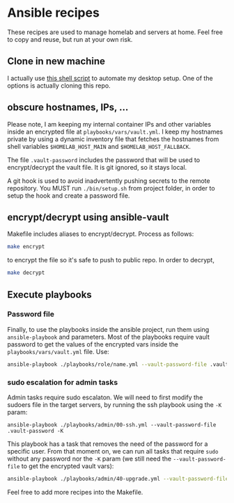 # Ansible recipes

These recipes are used to manage homelab and servers at home. Feel free to copy and reuse, but run at your own risk.

## Clone in new machine

I actually use [this shell script](https://github.com/zigotica/automated-desktop-setup) to automate my desktop setup. One of the options is actually cloning this repo.

## obscure hostnames, IPs, ...

Please note, I am keeping my internal container IPs and other variables inside an encrypted file at `playbooks/vars/vault.yml`. I keep my hostnames private by using a dynamic inventory file that fetches the hostnames from shell variables `$HOMELAB_HOST_MAIN` and `$HOMELAB_HOST_FALLBACK`.

The file `.vault-password` includes the password that will be used to encrypt/decrypt the vault file. It is git ignored, so it stays local.

A git hook is used to avoid inadvertently pushing secrets to the remote repository. You MUST run `./bin/setup.sh` from project folder, in order to setup the hook and create a password file.

## encrypt/decrypt using ansible-vault

Makefile includes aliases to encrypt/decrypt. Process as follows:

```bash
make encrypt

```

to encrypt the file so it's safe to push to public repo. In order to decrypt,

```bash
make decrypt
``````

## Execute playbooks

### Password file

Finally, to use the playbooks inside the ansible project, run them using `ansible-playbook` and parameters. Most of the playbooks require vault password to get the values of the encrypted vars inside the `playbooks/vars/vault.yml` file. Use:

```bash
ansible-playbook ./playbooks/role/name.yml --vault-password-file .vault-password
```

### sudo escalation for admin tasks

Admin tasks require sudo escalaton. We will need to first modify the sudoers file in the target servers, by running the ssh playbook using the `-K` param:

```
ansible-playbook ./playbooks/admin/00-ssh.yml --vault-password-file .vault-password -K
```

This playbook has a task that removes the need of the password for a specific user. From that moment on, we can run all tasks that require `sudo` without any password nor the `-K` param (we still need the `--vault-password-file` to get the encrypted vault vars):

```bash
ansible-playbook ./playbooks/admin/40-upgrade.yml --vault-password-file .vault-password
```

Feel free to add more recipes into the Makefile.
